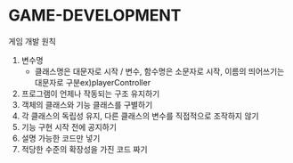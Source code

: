 # GAME-DEVELOPMENT
게임 개발 원칙
1. 변수명
   - 클래스명은 대문자로 시작 / 변수, 함수명은 소문자로 시작, 이름의 띄어쓰기는 대문자로 구분ex)playerController
2. 프로그램이  언제나 작동되는 구조 유지하기
3. 객체의 클래스와 기능 클래스를 구별하기
4. 각 클래스의 독립성 유지, 다른 클래스의 변수를 직접적으로 조작하지 않기
5. 기능 구현 시작 전에 공지하기
6. 설명 가능한 코드만 넣기
7. 적당한 수준의 확장성을 가진 코드 짜기